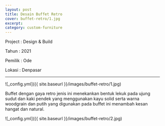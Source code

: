 ```yaml
---
layout: post
title: Desain Buffet Retro
cover: buffet-retro/1.jpg
excerpt: 
category: custom-furniture
---
```


Project	: Design & Build

Tahun		: 2021

Pemilik	: Ode

Lokasi		: Denpasar


---
![_config.yml]({{ site.baseurl }}/images/buffet-retro/1.jpg)


Buffet dengan gaya retro jenis ini menekankan bentuk lekuk pada ujung sudut dan kaki pendek yang menggunakan kayu solid serta warna woodgrain dan putih yang digunakan pada buffet ini menambah kesan hangat dan natural.


![_config.yml]({{ site.baseurl }}/images/buffet-retro/2.jpg)
